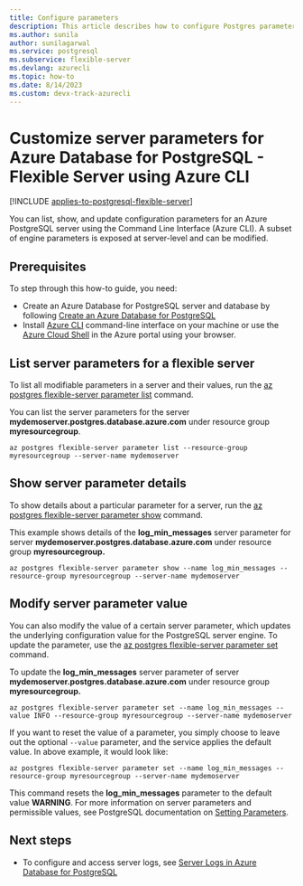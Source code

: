 ```yaml
---
title: Configure parameters
description: This article describes how to configure Postgres parameters in Azure Database for PostgreSQL - Flexible Server using the Azure CLI.
ms.author: sunila
author: sunilagarwal
ms.service: postgresql
ms.subservice: flexible-server
ms.devlang: azurecli
ms.topic: how-to
ms.date: 8/14/2023
ms.custom: devx-track-azurecli
---
```


# Customize server parameters for Azure Database for PostgreSQL - Flexible Server using Azure CLI

[!INCLUDE [applies-to-postgresql-flexible-server](../includes/applies-to-postgresql-flexible-server.md)]

You can list, show, and update configuration parameters for an Azure PostgreSQL server using the Command Line Interface (Azure CLI). A subset of engine parameters is exposed at server-level and can be modified. 

## Prerequisites

To step through this how-to guide, you need:
- Create an Azure Database for PostgreSQL server and database by following [Create an Azure Database for PostgreSQL](quickstart-create-server-cli.md)
- Install [Azure CLI](/cli/azure/install-azure-cli) command-line interface on your machine or use the [Azure Cloud Shell](../../cloud-shell/overview.md) in the Azure portal using your browser.

## List server parameters for a flexible server

To list all modifiable parameters in a server and their values, run the [az postgres flexible-server parameter list](/cli/azure/postgres/flexible-server/parameter) command.

You can list the server parameters for the server **mydemoserver.postgres.database.azure.com** under resource group **myresourcegroup**.

```azurecli-interactive
az postgres flexible-server parameter list --resource-group myresourcegroup --server-name mydemoserver
```

## Show server parameter details

To show details about a particular parameter for a server, run the [az postgres flexible-server parameter show](/cli/azure/postgres/flexible-server/parameter)  command.

This example shows details of the **log\_min\_messages** server parameter for server **mydemoserver.postgres.database.azure.com** under resource group **myresourcegroup.**

```azurecli-interactive
az postgres flexible-server parameter show --name log_min_messages --resource-group myresourcegroup --server-name mydemoserver
```

## Modify server parameter value

You can also modify the value of a certain server parameter, which updates the underlying configuration value for the PostgreSQL server engine. To update the parameter, use the [az postgres flexible-server parameter set](/cli/azure/postgres/flexible-server/parameter) command. 

To update the **log\_min\_messages** server parameter of server **mydemoserver.postgres.database.azure.com** under resource group **myresourcegroup.**

```azurecli-interactive
az postgres flexible-server parameter set --name log_min_messages --value INFO --resource-group myresourcegroup --server-name mydemoserver
```

If you want to reset the value of a parameter, you simply choose to leave out the optional `--value` parameter, and the service applies the default value. In above example, it would look like:

```azurecli-interactive
az postgres flexible-server parameter set --name log_min_messages --resource-group myresourcegroup --server-name mydemoserver
```

This command resets the **log\_min\_messages** parameter to the default value **WARNING**. For more information on server parameters and permissible values, see PostgreSQL documentation on [Setting Parameters](https://www.postgresql.org/docs/current/config-setting.html).

## Next steps

- To configure and access server logs, see [Server Logs in Azure Database for PostgreSQL](concepts-logging.md)
